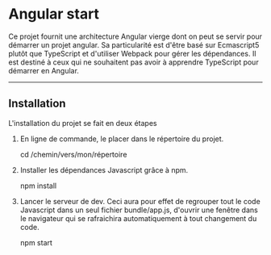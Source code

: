 Angular start
===================

Ce projet fournit une architecture Angular vierge dont on peut se servir pour démarrer un projet angular.
Sa particularité est d'être basé sur Ecmascript5 plutôt que TypeScript et d'utiliser Webpack pour gérer 
les dépendances. Il est destiné à ceux qui ne souhaitent pas avoir à apprendre TypeScript pour démarrer 
en Angular.

----------

Installation
---------------
L'installation du projet se fait en deux étapes

1. En ligne de commande, le placer dans le répertoire du projet.

    cd /chemin/vers/mon/répertoire

2. Installer les dépendances Javascript grâce à npm.

    npm install

3. Lancer le serveur de dev. Ceci aura pour effet de regrouper tout le code Javascript dans un seul fichier bundle/app.js, d'ouvrir une fenêtre dans le navigateur qui se rafraichira automatiquement à tout changement du code.

    npm start
